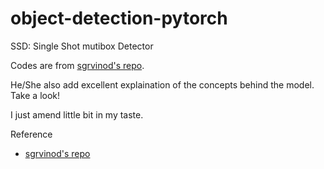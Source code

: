 # object-detection-pytorch
SSD: Single Shot mutibox Detector

Codes are from [sgrvinod's repo](https://github.com/sgrvinod/a-PyTorch-Tutorial-to-Object-Detection).

He/She also add excellent explaination of the concepts behind the model. Take a look!

I just amend little bit in my taste.

Reference
* [sgrvinod's repo](https://github.com/sgrvinod/a-PyTorch-Tutorial-to-Object-Detection)